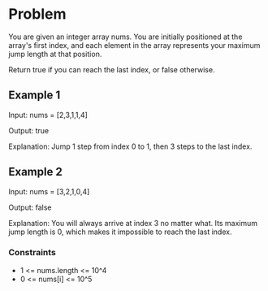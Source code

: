 # Problem

You are given an integer array nums. You are initially positioned at the array's first index, and each element in the array represents your maximum jump length at that position.

Return true if you can reach the last index, or false otherwise.

## Example 1

Input: nums = [2,3,1,1,4]

Output: true

Explanation: Jump 1 step from index 0 to 1, then 3 steps to the last index.

## Example 2

Input: nums = [3,2,1,0,4]

Output: false

Explanation: You will always arrive at index 3 no matter what. Its maximum jump length is 0, which makes it impossible to reach the last index.
 
### Constraints

- 1 <= nums.length <= 10^4
- 0 <= nums[i] <= 10^5
